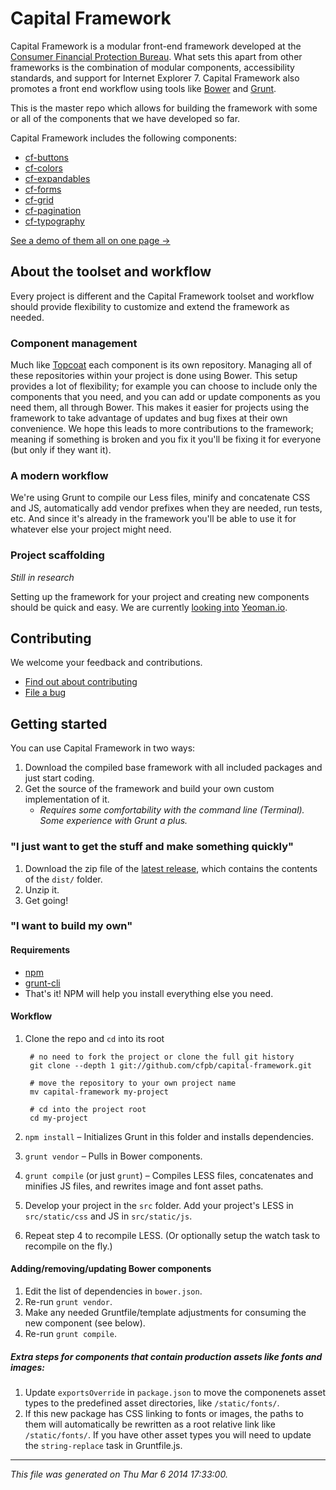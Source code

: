 # Capital Framework

Capital Framework is a modular front-end framework
developed at the [Consumer Financial Protection Bureau](http://cfpb.github.io/).
What sets this apart from other frameworks is the combination of
modular components, accessibility standards, and support for Internet Explorer 7.
Capital Framework also promotes a front end workflow using tools like
[Bower](http://bower.io/) and [Grunt](http://gruntjs.com/).

This is the master repo which allows for building the framework with some or all of the components that we have
developed so far.

Capital Framework includes the following components:

- [cf-buttons](https://github.com/cfpb/cf-buttons)
- [cf-colors](https://github.com/cfpb/cf-colors)
- [cf-expandables](https://github.com/cfpb/cf-expandables)
- [cf-forms](https://github.com/cfpb/cf-forms)
- [cf-grid](https://github.com/cfpb/cf-grid)
- [cf-pagination](https://github.com/cfpb/cf-pagination)
- [cf-typography](https://github.com/cfpb/cf-typography)

[See a demo of them all on one page &rarr;](http://cfpb.github.io/capital-framework)


## About the toolset and workflow

Every project is different and the Capital Framework toolset and workflow
should provide flexibility to customize and extend the framework as needed.

### Component management

Much like [Topcoat](https://github.com/topcoat) each component is its own repository.
Managing all of these repositories within your project is done using Bower.
This setup provides a lot of flexibility;
for example you can choose to include only the components that you need,
and you can add or update components as you need them, all through Bower.
This makes it easier for projects using the framework
to take advantage of updates and bug fixes at their own convenience.
We hope this leads to more contributions to the framework;
meaning if something is broken and you fix it you'll be fixing it for everyone (but only if they want it).

### A modern workflow

We're using Grunt to compile our Less files, minify and concatenate CSS and JS,
automatically add vendor prefixes when they are needed, run tests, etc.
And since it's already in the framework you'll be able to use it for whatever else your project might need.

### Project scaffolding

*Still in research*

Setting up the framework for your project and creating new components should be quick and easy.
We are currently [looking into](https://github.com/cfpb/capital-framework/issues/49)
[Yeoman.io](http://yeoman.io/).


## Contributing

We welcome your feedback and contributions.

- [Find out about contributing](https://github.com/cfpb/capital-framework/blob/master/CONTRIBUTING.md)
- [File a bug](https://github.com/cfpb/capital-framework/issues/new?body=%23%23%20URL%0D%0D%0D%23%23%20Actual%20Behavior%0D%0D%0D%23%23%20Expected%20Behavior%0D%0D%0D%23%23%20Steps%20to%20Reproduce%0D%0D%0D%23%23%20Screenshot&labels=bug)


## Getting started

You can use Capital Framework in two ways:

1. Download the compiled base framework with all included packages and just start coding.
2. Get the source of the framework and build your own custom implementation of it.
   * _Requires some comfortability with the command line (Terminal). Some experience with Grunt a plus._

### "I just want to get the stuff and make something quickly"

1. Download the zip file of the [latest release](https://github.com/cfpb/capital-framework/releases),
   which contains the contents of the `dist/` folder.
2. Unzip it.
3. Get going!

### "I want to build my own"

#### Requirements

- [npm](https://npmjs.org/)
- [grunt-cli](http://gruntjs.com/getting-started)
- That's it! NPM will help you install everything else you need.

#### Workflow

1. Clone the repo and `cd` into its root
        
        # no need to fork the project or clone the full git history
        git clone --depth 1 git://github.com/cfpb/capital-framework.git

        # move the repository to your own project name
        mv capital-framework my-project

        # cd into the project root
        cd my-project
2. `npm install` – Initializes Grunt in this folder and installs dependencies.
3. `grunt vendor` – Pulls in Bower components.
4. `grunt compile` (or just `grunt`) – Compiles LESS files, concatenates and minifies JS files, and rewrites image
   and font asset paths.
5. Develop your project in the `src` folder. Add your project's LESS in `src/static/css` and JS in `src/static/js`.
6. Repeat step 4 to recompile LESS. (Or optionally setup the watch task to recompile on the fly.)

#### Adding/removing/updating Bower components

1. Edit the list of dependencies in `bower.json`.
2. Re-run `grunt vendor`.
3. Make any needed Gruntfile/template adjustments for consuming the new component (see below).
4. Re-run `grunt compile`.

##### Extra steps for components that contain production assets like fonts and images:

1. Update `exportsOverride` in `package.json` to move the componenets asset types to the predefined asset
   directories, like `/static/fonts/`.
2. If this new package has CSS linking to fonts or images, the paths to them will automatically be rewritten as a
   root relative link like `/static/fonts/`. If you have other asset types you will need to update the
   `string-replace` task in Gruntfile.js.

---

*This file was generated on Thu Mar 6 2014 17:33:00.*
